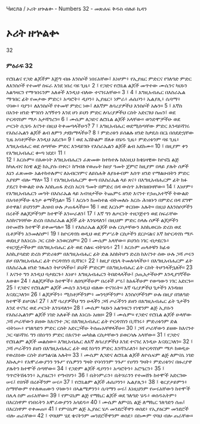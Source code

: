 ﻿
 Числа / ኦሪት ዘኍልቍ - Numbers 32 - መጽሐፍ ቅዱስ ብሉይ ኪዳን
# ኦሪት ዘኍልቍ
32
### ምዕራፍ 32
የሮቤልና የጋድ ልጆችም እጅግ ብዙ እንስሶች ነበሩአቸው፤ እነሆም፥ የኢያዜር ምድርና የገለዓድ ምድር ለእንስሶች የተመቸ ስፍራ እንደ ነበረ ባዩ ጊዜ፥
2 ፤ የጋድና የሮቤል ልጆች መጥተው ሙሴንና ካህኑን አልዓዛርን የማኅበሩንም አለቆች እንዲህ ብለው ተናገሩአቸው።
3 ፤
4 ፤ እግዚአብሔር በእስራኤል ማኅበር ፊት የመታው ምድር፥ አጣሮት፥ ዲቦን፥ ኢያዜር፥ ነምራ፥ ሐሴቦን፥ ኤልያሊ፥ ሴባማ፥ ናባው፥ ባያን፥ ለእንስሶች የተመቸ ምድር ነው፤ ለእኛም ለባሪያዎችህ እንስሶች አሉን።
5 ፤ እኛስ በአንተ ዘንድ ሞገስን አግኝተን እንደ ሆነ ይህን ምድር ለባሪያዎችህ ርስት አድርገህ ስጠን፤ ወደ ዮርዳኖስም ማዶ አታሻግረን።
6 ፤ ሙሴም ለጋድና ለሮቤል ልጆች አላቸው። ወንድሞቻችሁ ወደ ጦርነት ሲሄዱ እናንተ በዚህ ትቀመጣላችሁን?
7 ፤ እግዚአብሔር ወደሚሰጣቸው ምድር እንዳይሻገሩ የእስራኤልን ልጆች ልብ ለምን ታደክማላችሁ?
8 ፤ ምድሪቱን ይሰልሉ ዘንድ ከቃዴስ በርኔ በሰደድኋቸው ጊዜ አባቶቻችሁ እንዲህ አደረጉ።
9 ፤ ወደ ኤሽኮልም ሸለቆ በሄዱ ጊዜ፥ ምድሪቱንም ባዩ ጊዜ፥ እግዚአብሔር ወደ ሰጣቸው ምድር እንዳይገቡ የእስራኤልን ልጆች ልብ አደከሙ።
10 ፤ በዚያም ቀን የእግዚአብሔር ቍጣ ነደደ፥
11 ፤  
12 ፤ እርሱም። በእውነት እግዚአብሔርን ፈጽመው ከተከተሉ ከእነዚህ ከቄኔዛዊው ከዮፎኔ ልጅ ከካሌብና ከነዌ ልጅ ከኢያሱ በቀር፥ ከግብፅ የወጡት ከሀያ ዓመት ጀምሮ ከዚያም በላይ ያሉት ሰዎች እኔን ፈጽመው አልተከተሉምና ለአብርሃምና ለይስሐቅ ለያዕቆብም እሰጥ ዘንድ የማልሁበትን ምድር አያዩም ብሎ ማለ።
13 ፤ የእግዚአብሔርም ቍጣ በእስራኤል ላይ ጸና፥ በእግዚአብሔርም ፊት ክፉ ያደረገ ትውልድ ሁሉ እስኪጠፋ ድረስ አርባ ዓመት በምድረ በዳ ውስጥ አቅበዘበዛቸው።
14 ፤ እነሆም፥ የእግዚአብሔርን መዓት በእስራኤል ላይ አብዝታችሁ ትጨምሩ ዘንድ እናንተ የኃጢአተኞች ትውልድ በአባቶቻችሁ ፋንታ ቆማችኋል።
15 ፤ እርሱን ከመከተል ብትመለሱ እርሱ ሕዝቡን በምድረ በዳ ደግሞ ይተዋል፤ ይህንንም ሕዝብ ሁሉ ታጠፋላችሁ።
16 ፤ ወደ እርሱም ቀርበው አሉት። በዚህ ለእንስሶቻችን በረቶች ለልጆቻችንም ከተሞች እንሠራለን፤
17 ፤ እኛ ግን ለጦርነት ተዘጋጅተን ወደ ስፍራቸው እስክናገባቸው ድረስ በእስራኤል ልጆች ፊት እንሄዳለን፤ በዚህም ምድር ስላሉ ሰዎች ልጆቻችን በተመሸጉ ከተሞች ይቀመጣሉ።
18 ፤ የእስራኤል ልጆች ሁሉ ርስታቸውን እስኪወርሱ ድረስ ወደ ቤቶቻችን አንመለስም፤
19 ፤ ከዮርዳኖስ ወዲህ ወደ ምሥራቅ ርስታችን ደርሶናልና እኛ ከዮርዳኖስ ማዶ ወደዚያ ከእነርሱ ጋር ርስት አንወርስም።
20 ፤ ሙሴም አላቸው። ይህንስ ነገር ብታደርጉ፥ ተዘጋጅታችሁም በእግዚአብሔር ፊት ወደ ሰልፍ ብትሄዱ፥
21 ፤ እርሱም ጠላቶቹን ከፊቱ እስኪያሳድድ ድረስ ምድሪቱም በእግዚአብሔር ፊት ድል እስክትሆን ድረስ ከእናንተ ሰው ሁሉ ጋሻ ጦሩን ይዞ በእግዚአብሔር ፊት ዮርዳኖስን ቢሻገር፥
22 ፤ ከዚያ በኋላ ትመለሳላችሁ፥ በእግዚአብሔርም ፊት በእስራኤል ዘንድ ንጹሐን ትሆናላችሁ፤ ይህች ምድርም በእግዚአብሔር ፊት ርስት ትሆንላችኋለች።
23 ፤ እናንተ ግን እንዲህ ባታደርጉ፥ እነሆ፥ እግዚአብሔርን ትበድላላችሁ፤ ኃጢአታችሁም እንዲያገኛችሁ እወቁ።
24 ፤ ለልጆቻችሁ ከተሞች፥ ለበጎቻችሁም በረቶች ሥሩ፤ ከአፋችሁም የወጣውን ነገር አድርጉ።
25 ፤ የጋድና የሮቤልም ልጆች ሙሴን እንዲህ ብለው ተናገሩት። እኛ ባሪያዎችህ ጌታችን እንዳዘዘ እናደርጋለን።
26 ፤ ልጆቻችን፥ ሚስቶቻችንም፥ መንጎቻችንም፥ እንስሶቻችንም ሁሉ በዚያ በገለዓድ ከተሞች ይሆናሉ፤
27 ፤ እኛ ባሪያዎችህ ግን ሁላችን ጋሻ ጦራችንን ይዘን በእግዚአብሔር ፊት ጌታችን እንደ ተናገረ ወደ ጦርነት እንሄዳለን።
28 ፤ ሙሴም ካህኑን አልዓዛርን የነዌንም ልጅ ኢያሱን የእስራኤልንም ልጆች ነገድ አለቆች ስለ እነርሱ አዘዘ።
29 ፤ ሙሴም። የጋድና የሮቤል ልጆች ሁላቸው ጋሻ ጦራቸውን ይዘው ከእናንተ ጋር በእግዚአብሔር ፊት ዮርዳኖስን ቢሻገሩ፥ ምድሪቱንም ድል ብትነሡ፥ የገለዓድን ምድር ርስት አድርጋችሁ ትሰጡአቸዋላችሁ።
30 ፤ ጋሻ ጦራቸውን ይዘው ከእናንተ ጋር ባይሻገሩ ግን በከነዓን ምድር በእናንተ መካከል ርስታቸውን ይወርሳሉ አላቸው።
31 ፤ የጋድና የሮቤልም ልጆች መልሰው። እግዚአብሔር ለእኛ ለባሪያዎችህ እንደ ተናገረ እንዲሁ እናደርጋለን።
32 ፤ ጋሻ ጦራችንን ይዘን በእግዚአብሔር ፊት ወደ ከነዓን ምድር እንሻገራለን፥ ከዮርዳኖስም ማዶ ከወዲሁ የወረስነው ርስት ይሆንልናል አሉት።
33 ፤ ሙሴም ለጋድና ለሮቤል ልጆች ለዮሴፍም ልጅ ለምናሴ ነገድ እኩሌታ፥ የአሞራውያንን ንጉሥ የሴዎንን ግዛት የባሳንንም ንጉሥ የዐግን ግዛት፥ ምድሪቱንና በዙሪያዋ ያሉትን ከተሞች ሰጣቸው።
34 ፤ የጋድም ልጆች ዲቦንን፥ አጣሮትን፥ አሮዔርን፥
35 ፤ ዓጥሮትሽፋንን፥ ኢያዜርን፥ ዮግብሃን፥
36 ፤ ቤትነምራን፥ ቤትሃራንን የተመሸጉ ከተሞች አድርገው ሠሩ፤ የበጎች በረቶችንም ሠሩ።
37 ፤ የሮቤልም ልጆች ሐሴቦንን፥ ኤልያሊን፥
38 ፤ ቂርያታይምን፥ ስማቸውም የተለወጠውን ናባውን፥ በኣልሜዎንን፥ ሴባማን ሠሩ፤ እነዚህንም የሠሩአቸውን ከተሞች በሌላ ስም ጠሩአቸው።
39 ፤ የምናሴም ልጅ የማኪር ልጆች ወደ ገለዓድ ሄዱ፥ ወሰዱአትም፥ በእርስዋም የነበሩትን አሞራውያንን አሳደዱ።
40 ፤ ሙሴም ለምናሴ ልጅ ለማኪር ገለዓድን ሰጠ፤ በእርስዋም ተቀመጠ።
41 ፤ የምናሴም ልጅ ኢያዕር ሄዶ መንደሮችዋን ወሰደ፥ የኢያዕርም መንደሮች ብሎ ጠራቸው።
42 ፤ ኖባህም ሄደ ቄናትንም መንደሮችዋንም ወሰደ፥ በስሙም ኖባህ ብሎ ጠራቸው። 
